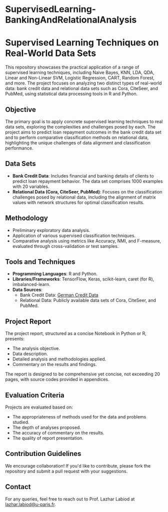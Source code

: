 # SupervisedLearning-BankingAndRelationalAnalysis
# Supervised Learning Techniques on Real-World Data Sets

This repository showcases the practical application of a range of supervised learning techniques, including Naive Bayes, KNN, LDA, QDA, Linear and Non-Linear SVM, Logistic Regression, CART, Random Forest, and more. The project focuses on analyzing two distinct types of real-world data: bank credit data and relational data sets such as Cora, CiteSeer, and PubMed, using statistical data processing tools in R and Python.

## Objective

The primary goal is to apply concrete supervised learning techniques to real data sets, exploring the complexities and challenges posed by each. The project aims to predict loan repayment outcomes in the bank credit data set and to perform comparative classification methods on relational data, highlighting the unique challenges of data alignment and classification performance.

## Data Sets

- **Bank Credit Data**: Includes financial and banking details of clients to predict loan repayment behavior. The data set comprises 1000 examples with 20 variables.
- **Relational Data (Cora, CiteSeer, PubMed)**: Focuses on the classification challenges posed by relational data, including the alignment of matrix values with network structures for optimal classification results.

## Methodology

- Preliminary exploratory data analysis.
- Application of various supervised classification techniques.
- Comparative analysis using metrics like Accuracy, NMI, and F-measure, evaluated through cross-validation or test samples.

## Tools and Techniques

- **Programming Languages**: R and Python.
- **Libraries/Frameworks**: TensorFlow, Keras, scikit-learn, caret (for R), imbalanced-learn.
- **Data Sources**: 
  - Bank Credit Data: [German Credit Data](https://raw.githubusercontent.com/jbrownlee/Datasets/master/german.csv)
  - Relational Data: Publicly available data sets of Cora, CiteSeer, and PubMed.

## Project Report

The project report, structured as a concise Notebook in Python or R, presents:
- The analysis objective.
- Data description.
- Detailed analysis and methodologies applied.
- Commentary on the results and findings.

The report is designed to be comprehensive yet concise, not exceeding 20 pages, with source codes provided in appendices.

## Evaluation Criteria

Projects are evaluated based on:
- The appropriateness of methods used for the data and problems studied.
- The depth of analyses proposed.
- The accuracy of commentary on the results.
- The quality of report presentation.

## Contribution Guidelines

We encourage collaboration! If you'd like to contribute, please fork the repository and submit a pull request with your suggestions.

## Contact

For any queries, feel free to reach out to Prof. Lazhar Labiod at lazhar.labiod@u-paris.fr.

